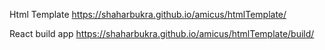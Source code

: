 Html Template <https://shaharbukra.github.io/amicus/htmlTemplate/>

React build app <https://shaharbukra.github.io/amicus/htmlTemplate/build/>
